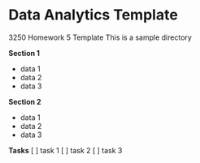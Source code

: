 # Data Analytics Template
3250 Homework 5 Template
This is a sample directory 

**Section 1**
- data 1
- data 2 
- data 3

**Section 2**
- data 1
- data 2 
- data 3

**Tasks**
[ ] task 1
[ ] task 2
[ ] task 3 